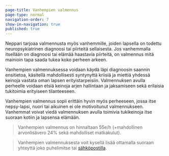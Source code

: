 ```yaml
---
page-title: Vanhempien valmennus
page-type: normal
navigation-order: 7
show-in-navigation: true
published: true
---
```












Neppari tarjoaa valmennusta myös vanhemmille, joiden lapsella on todettu neuropsykiatrinen diagnoosi tai piirteitä sellaisesta. Jos vanhemmalla itsellään on diagnoosi tai elämää haastavia piirteitä, on valmennus mitä mainioin tapa saada tukea koko perheen arkeen.

Vanhempien valmennuksessa voidaan käydä läpi diagnoosin saannin ensitietoa, käsitellä mahdollisesti syntynyttä kriisiä ja miettiä yhdessä keinoja vastata oman lapsen erityistarpeisiin. Valmennuksen avulla perheelle voidaan etsiä keinoja arjen hallintaan ja jaksamiseen sekä erilaisia tukitoimia erityiseen tilanteeseen.

Vanhempien valmennus sopii erittäin hyvin myös perheeseen, jossa itse nepsy-lapsi, nuori tai aikuinen ei ole motivoitunut valmennukseen. Vanhemmat voivat viedä valmennuksen avulla toimivia tukikeinoja itse suoraan kotiin ja lapsensa elämään.

> Vanhempien valmennus on hinnaltaan 55e/h (+mahdollinen arvonlisävero 24% sekä mahdolliset matkakulut).

> Vanhempien valmennuksesta voit kysellä lisää ottamalla suoraan yhteyttä joko puhelimitse tai [sähköpostilla](/ota-yhteytta).
